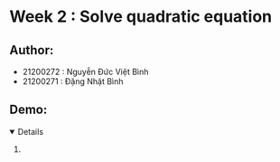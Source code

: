 # Week 2 : Solve quadratic equation
## Author: 
- 21200272 : Nguyễn Đức Việt Bình
- 21200271 : Đặng Nhật Bình

## Demo: 
<details open="open">
  <ol>
    <li><a href="https://github.com/VietBinhNe/Android/tree/main/Week2_QuadraticEquationSolver" Video Demo</a></li>
  </ol>
</details>
